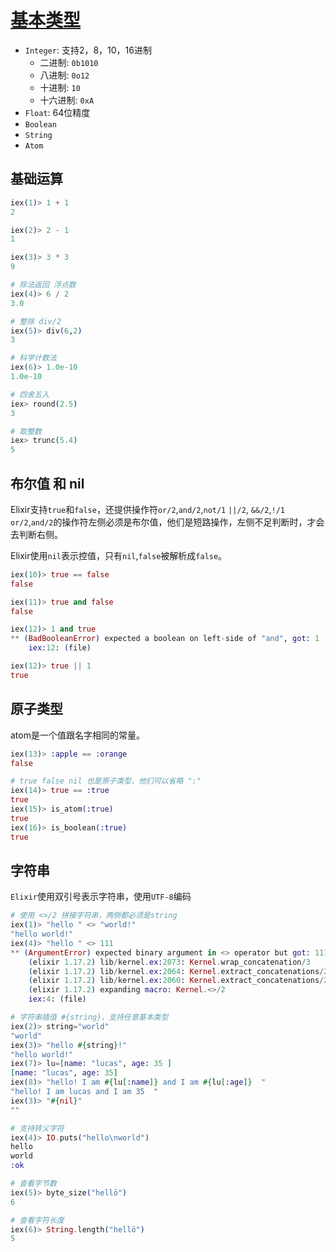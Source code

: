 # [基本类型](https://github.com/elixir-lang/elixir/blob/v1.17.2/lib/elixir/pages/getting-started/basic-types.md)
 
 - `Integer`: 支持2，8，10，16进制
   - 二进制: `0b1010`  
   - 八进制: `0o12`
   - 十进制: `10`
   - 十六进制: `0xA`
 - `Float`: 64位精度
 - `Boolean`
 - `String`
 - `Atom`

## 基础运算

```elixir
iex(1)> 1 + 1
2

iex(2)> 2 - 1
1

iex(3)> 3 * 3
9

# 除法返回 浮点数
iex(4)> 6 / 2
3.0

# 整除 div/2
iex(5)> div(6,2)
3

# 科学计数法
iex(6)> 1.0e-10
1.0e-10

# 四舍五入
iex> round(2.5)
3

# 取整数
iex> trunc(5.4)
5
```
## 布尔值 和 nil
Elixir支持`true`和`false`，还提供操作符`or/2`,`and/2`,`not/1` `||/2`, `&&/2`,`!/1`
`or/2`,`and/2`的操作符左侧必须是布尔值，他们是短路操作，左侧不足判断时，才会去判断右侧。

Elixir使用`nil`表示控值，只有`nil`,`false`被解析成`false`。

```elixir
iex(10)> true == false
false

iex(11)> true and false
false

iex(12)> 1 and true
** (BadBooleanError) expected a boolean on left-side of "and", got: 1
    iex:12: (file)

iex(12)> true || 1
true
```

## 原子类型

atom是一个值跟名字相同的常量。

```elixir
iex(13)> :apple == :orange
false

# true false nil 也是原子类型，他们可以省略 ":"
iex(14)> true == :true
true
iex(15)> is_atom(:true)
true
iex(16)> is_boolean(:true)
true

```

## 字符串

`Elixir`使用双引号表示字符串，使用`UTF-8`编码


```elixir
# 使用 <>/2 拼接字符串，两侧都必须是string
iex(1)> "hello " <> "world!"
"hello world!"
iex(4)> "hello " <> 111
** (ArgumentError) expected binary argument in <> operator but got: 111
    (elixir 1.17.2) lib/kernel.ex:2073: Kernel.wrap_concatenation/3
    (elixir 1.17.2) lib/kernel.ex:2064: Kernel.extract_concatenations/2
    (elixir 1.17.2) lib/kernel.ex:2060: Kernel.extract_concatenations/2
    (elixir 1.17.2) expanding macro: Kernel.<>/2
    iex:4: (file)

# 字符串插值 #{string}，支持任意基本类型
iex(2)> string="world"
"world"
iex(3)> "hello #{string}!"
"hello world!"
iex(7)> lu=[name: "lucas", age: 35 ]
[name: "lucas", age: 35]
iex(8)> "hello! I am #{lu[:name]} and I am #{lu[:age]}  "
"hello! I am lucas and I am 35  "
iex(3)> "#{nil}"
""

# 支持转义字符
iex(4)> IO.puts("hello\nworld")
hello
world
:ok

# 查看字节数
iex(5)> byte_size("hellö")
6

# 查看字符长度
iex(6)> String.length("hellö")
5
```
